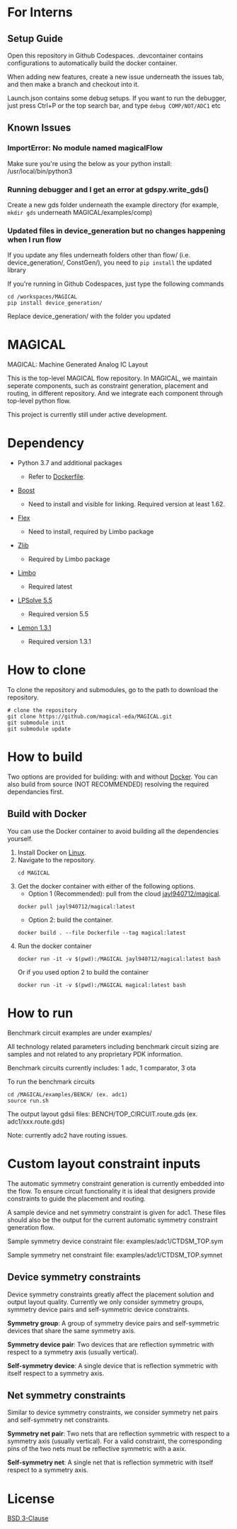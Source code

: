 # For Interns #

## Setup Guide ##

Open this repository in Github Codespaces. .devcontainer contains configurations to automatically build the docker container.

When adding new features, create a new issue underneath the issues tab, and then make a branch and checkout into it.

Launch.json contains some debug setups. If you want to run the debugger, just press Ctrl+P or the top search bar, and type `debug COMP/NOT/ADC1` etc

## Known Issues ##

### ImportError: No module named magicalFlow ###
Make sure you're using the below as your python install: /usr/local/bin/python3

### Running debugger and I get an error at gdspy.write_gds() ###

Create a new gds folder underneath the example directory (for example, `mkdir gds` underneath MAGICAL/examples/comp)

### Updated files in device_generation but no changes happening when I run flow ###

If you update any files underneath folders other than flow/ (i.e. device_generation/, ConstGen/), you need to `pip install` the updated library

If you're running in Github Codespaces, just type the following commands

```
cd /workspaces/MAGICAL
pip install device_generation/
```
Replace device_generation/ with the folder you updated

# MAGICAL #

MAGICAL: Machine Generated Analog IC Layout

This is the top-level MAGICAL flow repository. In MAGICAL, we maintain seperate components, such as constraint generation, placement and routing, in different repository. And we integrate each component through top-level python flow.

This project is currently still under active development.

# Dependency #

- Python 3.7 and additional packages
    - Refer to [Dockerfile](https://github.com/magical-eda/MAGICAL/blob/docker/Dockerfile).

- [Boost](https://www.boost.org)
    - Need to install and visible for linking. Required version at least 1.62.

- [Flex](https://github.com/westes/flex)
    - Need to install, required by Limbo package

- [Zlib](https://www.zlib.net)
    - Required by Limbo package

- [Limbo](https://github.com/limbo018/Limbo)
    - Required latest

- [LPSolve 5.5](http://lpsolve.sourceforge.net/5.5/)
    - Required version 5.5

- [Lemon 1.3.1](https://lemon.cs.elte.hu/trac/lemon)
    - Required version 1.3.1


# How to clone #

To clone the repository and submodules, go to the path to download the repository. 
```
# clone the repository 
git clone https://github.com/magical-eda/MAGICAL.git
git submodule init
git submodule update
```

# How to build #

Two options are provided for building: with and without [Docker](https://hub.docker.com). You can also build from source (NOT RECOMMENDED) resolving the required dependancies first.

## Build with Docker

You can use the Docker container to avoid building all the dependencies yourself. 
1. Install Docker on [Linux](https://docs.docker.com/install/).
2. Navigate to the repository. 
    ```
    cd MAGICAL
    ```
3. Get the docker container with either of the following options. 
    - Option 1 (Recommended): pull from the cloud  [jayl940712/magical](https://hub.docker.com/r/jayl940712/magical). 
    ```
    docker pull jayl940712/magical:latest
    ```
    - Option 2: build the container. 
    ```
    docker build . --file Dockerfile --tag magical:latest
    ```
4. Run the docker container
    ```
    docker run -it -v $(pwd):/MAGICAL jayl940712/magical:latest bash
    ```
    Or if you used option 2 to build the container
    ```
    docker run -it -v $(pwd):/MAGICAL magical:latest bash
    ```
# How to run #

Benchmark circuit examples are under examples/

All technology related parameters including benchmark circuit sizing are samples and not related to any proprietary PDK information.

Benchmark circuits currently includes:
1 adc, 1 comparator, 3 ota

To run the benchmark circuits
```
cd /MAGICAL/examples/BENCH/ (ex. adc1)
source run.sh
```

The output layout gdsii files: BENCH/TOP_CIRCUIT.route.gds (ex. adc1/xxx.route.gds)

Note: currently adc2 have routing issues.

# Custom layout constraint inputs #

The automatic symmetry constraint generation is currently embedded into the flow. To ensure circuit functionality it is ideal that designers provide  constraints to guide the placement and routing. 

A sample device and net symmetry constraint is given for adc1. These files should also be the output for the current automatic symmetry constraint generation flow.

Sample symmetry device constraint file:
examples/adc1/CTDSM_TOP.sym

Sample symmetry net constraint file:
examples/adc1/CTDSM_TOP.symnet

## Device symmetry constraints

Device symmetry constraints greatly affect the placement solution and output layout quality. Currently we only consider symmetry groups, symmetry device pairs and self-symmetric device constraints.

**Symmetry group**: A group of symmetry device pairs and self-symmetric devices that share the same symmetry axis.

**Symmetry device pair**: Two devices that are reflection symmetric with respect to a symmetry axis (usually vertical).

**Self-symmetry device**: A single device that is reflection symmetric with itself respect to a symmetry axis.

## Net symmetry constraints

Similar to device symmetry constraints, we consider symmetry net pairs and self-symmetry net constraints. 

**Symmetry net pair**: Two nets that are reflection symmetric with respect to a symmetry axis (usually vertical). For a valid constraint, the corresponding pins of the two nets must be reflective symmetric with a axix.

**Self-symmetry net**: A single net that is reflection symmetric with itself respect to a symmetry axis.

# License #
[BSD 3-Clause](https://github.com/magical-eda/MAGICAL/blob/master/LICENSE)
